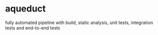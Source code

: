# aqueduct
fully automated pipeline with build, static analysis, unit tests, integration tests and end-to-end tests
